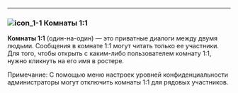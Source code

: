 ***

### ![icon_1-1](https://s3.amazonaws.com/kato-share/ab26984594a4d458fddcedfd5dcd648dac751415e57c45568811db9a856dd946/clip.png) Комнаты 1:1 

**Комнаты 1:1** (один-на-один) — это приватные диалоги между двумя людьми. Сообщения в комнате 1:1 могут читать только ее участники. Для того, чтобы открыть с каким-либо пользователем комнату 1:1, нужно кликнуть на его имя в ростере.

Примечание: С помощью меню настроек уровней конфиденциальности администраторы могут отключить комнаты 1:1 для рядовых участников.

